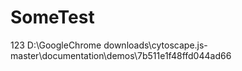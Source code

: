 # SomeTest
123
D:\GoogleChrome downloads\cytoscape.js-master\documentation\demos\7b511e1f48ffd044ad66

